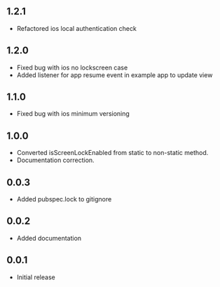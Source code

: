 ## 1.2.1

- Refactored ios local authentication check

## 1.2.0

- Fixed bug with ios no lockscreen case
- Added listener for app resume event in example app to update view

## 1.1.0

- Fixed bug with ios minimum versioning

## 1.0.0

- Converted isScreenLockEnabled from static to non-static method.
- Documentation correction.

## 0.0.3

- Added pubspec.lock to gitignore

## 0.0.2

- Added documentation

## 0.0.1

- Initial release
